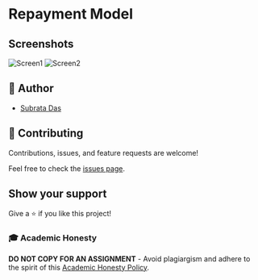 # Repayment Model

## Screenshots

![Screen1](https://github.com/subratsir/repaymentmodel/blob/main/screen1.JPG)
![Screen2](https://github.com/subratsir/repaymentmodel/blob/main/screen2.png)

## 👋 Author
- [Subrata Das](https://github.com/subratsir)

## 🤝 Contributing

Contributions, issues, and feature requests are welcome!

Feel free to check the [issues page](https://github.com/subratsir/repaymentmodel/issues).

## Show your support

Give a ⭐️ if you like this project!

### 🎓 Academic Honesty

**DO NOT COPY FOR AN ASSIGNMENT** - Avoid plagiargism and adhere to the spirit of this [Academic Honesty Policy](https://www.freecodecamp.org/news/academic-honesty-policy/).

